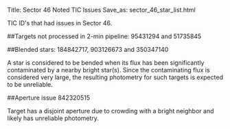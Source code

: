 Title: Sector 46 Noted TIC Issues
Save_as: sector_46_star_list.html


TIC ID's that had issues in Sector 46.

##Targets not processed in 2-min pipeline:
95431294 and 51735845

##Blended stars:
184842717, 903126673 and 350347140

A star is considered to be bended when its flux has been significantly contaminated by a nearby bright star(s). Since the contaminating flux is considered very large, the resulting photometry for such targets is expected to be unreliable.

##Aperture issue
842320515


Target has a disjoint aperture due to crowding with a bright neighbor and likely has unreliable photometry.



